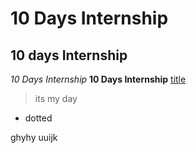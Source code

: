 # 10 Days Internship 
## 10 days Internship 
*10 Days Internship*
**10 Days Internship**
[title](https://www.fb.com)

> its my day

- dotted


ghyhy
uuijk 


